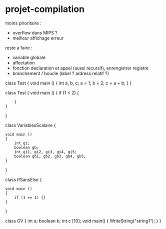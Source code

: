 # projet-compilation

moins prioritaire :
  - overflow dans MIPS ?
  - meilleur affichage erreur

reste a faire :
  - variable globale
  - affectation
  - fonction declaration et appel (aussi recursif), enrengistrer registre
  - branchement / boucle (label ? ardress relatif ?)


class Test {
    void main () {
        int a, b, c;
        a = 1;
        b = 2;
        c = a + b;
    }
}

class Test {
    void main () {
        if (1 < 2) {

        }
    }
}

class VariablesScalaire {

    void main ()
    {
        int gi;
        boolean gb;
        int gi1, gi2, gi3, gi4, gi5;
        boolean gb1, gb2, gb3, gb4, gb5;
    }

}

class IfSansElse {

    void main ()
    {
        if (1 == 1) {}
    }

}

class GV {
    int a;
    boolean b;
    int c [10];
    void main() {
        WriteString("string1");
    }
}
